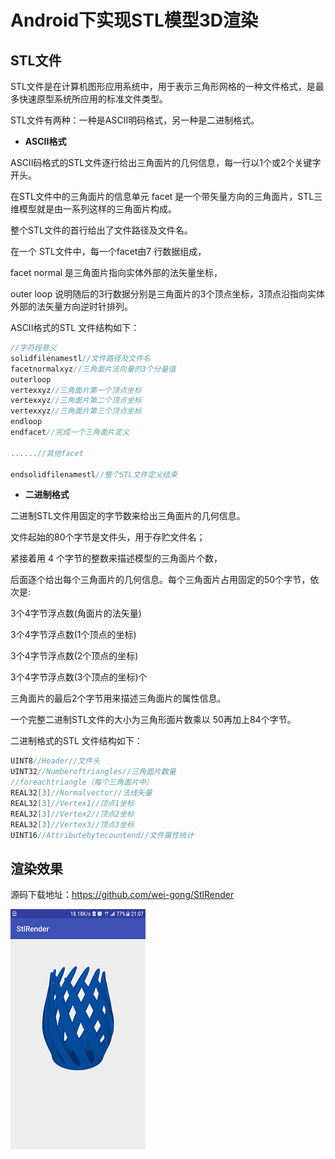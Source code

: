 # Android下实现STL模型3D渲染

## STL文件

STL文件是在计算机图形应用系统中，用于表示三角形网格的一种文件格式，是最多快速原型系统所应用的标准文件类型。

 STL文件有两种：一种是ASCII明码格式，另一种是二进制格式。 

- **ASCII格式**

ASCII码格式的STL文件逐行给出三角面片的几何信息，每一行以1个或2个关键字开头。

在STL文件中的三角面片的信息单元 facet 是一个带矢量方向的三角面片，STL三维模型就是由一系列这样的三角面片构成。

整个STL文件的首行给出了文件路径及文件名。

在一个 STL文件中，每一个facet由7 行数据组成，

facet normal 是三角面片指向实体外部的法矢量坐标，

outer loop 说明随后的3行数据分别是三角面片的3个顶点坐标，3顶点沿指向实体外部的法矢量方向逆时针排列。

ASCII格式的STL 文件结构如下： 

```c++
//字符段意义
solidfilenamestl//文件路径及文件名
facetnormalxyz//三角面片法向量的3个分量值
outerloop
vertexxyz//三角面片第一个顶点坐标
vertexxyz//三角面片第二个顶点坐标
vertexxyz//三角面片第三个顶点坐标
endloop
endfacet//完成一个三角面片定义
 
......//其他facet
 
endsolidfilenamestl//整个STL文件定义结束
```



- **二进制格式**

二进制STL文件用固定的字节数来给出三角面片的几何信息。

文件起始的80个字节是文件头，用于存贮文件名；

紧接着用 4 个字节的整数来描述模型的三角面片个数，

后面逐个给出每个三角面片的几何信息。每个三角面片占用固定的50个字节，依次是:

3个4字节浮点数(角面片的法矢量)

3个4字节浮点数(1个顶点的坐标)

3个4字节浮点数(2个顶点的坐标)

3个4字节浮点数(3个顶点的坐标)个

三角面片的最后2个字节用来描述三角面片的属性信息。

一个完整二进制STL文件的大小为三角形面片数乘以 50再加上84个字节。

二进制格式的STL 文件结构如下： 

```c++
UINT8//Header//文件头
UINT32//Numberoftriangles//三角面片数量
//foreachtriangle（每个三角面片中）
REAL32[3]//Normalvector//法线矢量
REAL32[3]//Vertex1//顶点1坐标
REAL32[3]//Vertex2//顶点2坐标
REAL32[3]//Vertex3//顶点3坐标
UINT16//Attributebytecountend//文件属性统计
```

## 渲染效果

源码下载地址：https://github.com/wei-gong/StlRender

![](images/device-2018-10-15-210743.png)
